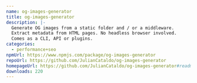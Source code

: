 ```yaml
---
name: og-images-generator
title: og-images-generator
description: |-
  Generate OG images from a static folder and / or a middleware.
  Extract metadata from HTML pages. No headless browser involved.
  Comes as a CLI, API or plugins.
categories:
  - performance+seo
npmUrl: https://www.npmjs.com/package/og-images-generator
repoUrl: https://github.com/JulianCataldo/og-images-generator
homepageUrl: https://github.com/JulianCataldo/og-images-generator#readme
downloads: 220
---
```

